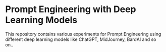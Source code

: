# Prompt Engineering with Deep Learning Models 

This repository contains various experiments for Prompt Engineering using different deep learning models like ChatGPT, MidJourney, BardAI and so on..

